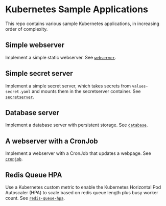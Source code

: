 # Kubernetes Sample Applications

This repo contains various sample Kubernetes applications, in increasing order of complexity.

## Simple webserver

Implement a simple static webserver. See [`webserver`](/webserver/).

## Simple secret server

Implement a simple secret server, which takes secrets from `values-secret.yaml` and mounts them in the secretserver container. See [`secretserver`](/secretserver/).

## Database server

Implement a database server with persistent storage. See [`database`](/database/).

## A webserver with a CronJob

Implement a webserver with a CronJob that updates a webpage. See [`cronjob`](/cronjob/).

## Redis Queue HPA

Use a Kubernetes custom metric to enable the Kubernetes Horizontal Pod Autoscaler (HPA) to scale based on redis queue length plus busy worker count. See [`redis-queue-hpa`](/redis-queue-hpa/).
